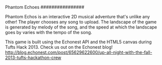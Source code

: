 Phantom Echoes
################

Phantom Echos is an interactive 2D musical adventure that's
unlike any other!  The player chooses any song to upload. The 
landscape of the game is generated by melody of the song, and
the speed at which the landscape goes by varies with the tempo
of the song.

This game is built using the Echonest API and the HTML5 canvas during Tufts Hack
2013. Check us out on the Echonest blog!
http://blog.echonest.com/post/65629622600/up-all-night-with-the-fall-2013-tufts-hackathon-crew

